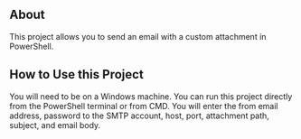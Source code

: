 ## About
This project allows you to send an email with a custom attachment in PowerShell. 

## How to Use this Project
You will need to be on a Windows machine. You can run this project directly from the PowerShell terminal or from CMD. You will enter the from email address, password to the SMTP account, host, port, attachment path, subject, and email body.